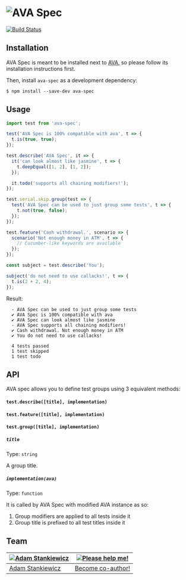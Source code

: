 # ![AVA Spec](https://i.imgsafe.org/0314359.png)

[![Build Status](https://travis-ci.org/sheerun/ava-spec.svg?branch=master)](https://travis-ci.org/sheerun/ava-spec)

## Installation

AVA Spec is meant to be installed next to [AVA](https://github.com/sindresorhus/ava), so please follow its installation instructions first.

Then, install `ava-spec` as a development dependency:

```
$ npm install --save-dev ava-spec
```

## Usage

```js
import test from 'ava-spec';

test('AVA Spec is 100% compatible with ava', t => {
  t.is(true, true);
});

test.describe('AVA Spec', it => {
  it('can look almost like jasmine', t => {
    t.deepEqual([1, 2], [1, 2]);
  });

  it.todo('supports all chaining modifiers!');
});

test.serial.skip.group(test => {
  test('AVA Spec can be used to just group some tests', t => {
    t.not(true, false);
  });
});

test.feature('Cash withdrawal.', scenario => {
  scenario('Not enough money in ATM', t => {
    // Cucumber-like keywords are available
  });
});

const subject = test.describe('You');

subject('do not need to use callacks!', t => {
  t.is(2 + 2, 4);
});
```

Result:

```
  - AVA Spec can be used to just group some tests
  ✔ AVA Spec is 100% compatible with ava
  ✔ AVA Spec can look almost like jasmine
  - AVA Spec supports all chaining modifiers!
  ✔ Cash withdrawal. Not enough money in ATM
  ✔ You do not need to use callacks!

  4 tests passed
  1 test skipped
  1 test todo
```

## API

AVA spec allows you to define test groups using 3 equivalent methods:

#### `test.describe([title], implementation)`
#### `test.feature([title], implementation)`
#### `test.group([title], implementation)`

##### `title`

Type: `string`

A group title.

##### `implementation(ava)`

Type: `function`

It is called by AVA Spec with modified AVA instance as so:

1. Group modifiers are applied to all tests inside it
2. Group title is prefixed to all test titles inside it

## Team

[![Adam Stankiewicz](https://avatars3.githubusercontent.com/u/292365?s=130)](https://sheerun.net) | [![Please help me!](https://s28.postimg.org/hcy7aq9nh/42.png)](https://github.com/sheerun/graphqlviz/pulls)
---|---
[Adam Stankiewicz](https://sheerun.net) | [Become co-author!](https://github.com/sheerun/graphqlviz/pulls)
